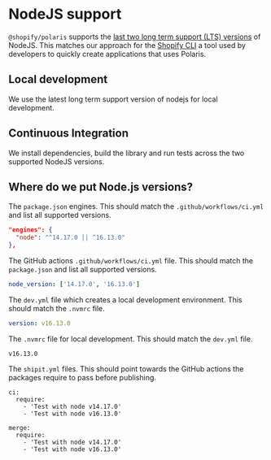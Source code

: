 # NodeJS support

`@shopify/polaris` supports the [last two long term support (LTS) versions](https://nodejs.org/en/about/releases/) of NodeJS. This matches our approach for the [Shopify CLI](https://github.com/Shopify/shopify-cli) a tool used by developers to quickly create applications that uses Polaris.

## Local development

We use the latest long term support version of nodejs for local development.

## Continuous Integration

We install dependencies, build the library and run tests across the two supported NodeJS versions.

## Where do we put Node.js versions?

The `package.json` engines. This should match the `.github/workflows/ci.yml` and list all supported versions.

```json
"engines": {
  "node": "^14.17.0 || ^16.13.0"
},
```

The GitHub actions `.github/workflows/ci.yml` file. This should match the `package.json` and list all supported versions.

```yml
node_version: ['14.17.0', '16.13.0']
```

The `dev.yml` file which creates a local development environment. This should match the `.nvmrc` file.

```yml
version: v16.13.0
```

The `.nvmrc` file for local development. This should match the `dev.yml` file.

```
v16.13.0
```

The `shipit.yml` files. This should point towards the GitHub actions the packages require to pass before publishing.

```
ci:
  require:
    - 'Test with node v14.17.0'
    - 'Test with node v16.13.0'

merge:
  require:
    - 'Test with node v14.17.0'
    - 'Test with node v16.13.0'
```
